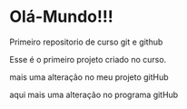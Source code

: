 # Olá-Mundo!!!

Primeiro repositorio de curso git e github

Esse é o primeiro projeto criado no curso.

mais uma alteração no meu projeto gitHub

aqui mais uma alteração no programa gitHub
